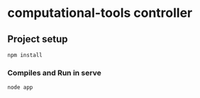 # computational-tools controller

## Project setup
```
npm install
```

### Compiles and Run in serve
```
node app
```
